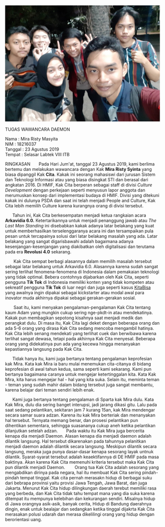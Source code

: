 ![Photo](16518003-16518064-16518161-16518172-16518251.jpg)

TUGAS WAWANCARA DAEMON 

Nama    : Mira Risty Masyita  
NIM     : 18216037  
Tanggal : 23 Agustus 2019  
Tempat  : Selasar Labtek VIII ITB  

RINGKASAN
&nbsp;&nbsp;&nbsp;&nbsp;&nbsp;&nbsp;Pada Hari Jum'at, tanggal 23 Agustus 2019, kami berlima bertemu dan melakukan wawancara dengan Kak **Mira Risty Syinta** yang biasa dipanggil Kak **Cita**. Kakak ini seorang mahasiswi dari jurusan Sistem dan Teknologi Informasi atau yang biasa disingkat STI dan berasal dari angkatan 2016. Di HMIF, Kak Cita berperan sebagai staff di divisi *Culture Development* dengan perkejaan seperti menyusun lapor anggota dan merumuskan konsep dari implementasi budaya di HMIF. Divisi yang ditekuni kakak ini dulunya PSDA dan saat ini telah menjadi People and Culture, Kak Cita lebih memilih Culture karena kurangnya orang di divisi tersebut.

&nbsp;&nbsp;&nbsp;&nbsp;&nbsp;&nbsp;Tahun ini, Kak Cita berkesempatan menjadi ketua rangkaian acara **Arkavidia 6.0.** Ketertarikannya untuk menjadi penanggung jawab atau *The Last Man Standing* ini disebabkan kakak adanya latar belakang yang kuat untuk memberhasilkan terselenggaranya acara ini dan tersampaikan pula pesan untuk tercapainya solusi dari latar belakang masalah yang ada. Latar belakang yang sangat digarisbawahi adalah bagaimana adanya kesenjangan-kesenjangan yang diakibatkan oleh digitalisasi dan terutama pada era **Revolusi 4.0** sekarang.

&nbsp;&nbsp;&nbsp;&nbsp;&nbsp;&nbsp; Kak Cita sempat berbagi alasannya dalam memilih masalah tersebut sebagai latar belakang untuk Arkavidia 6.0. Alasannya karena sudah sangat sering terlihat fenomena-fenomena di Indonesia dalam pemakaian teknologi yang tidak optimal. Bebera contohnya dijabarkan oleh Kak Cita, seperti pengguna **Tik Tok** di Indonesia memiliki konten yang tidak kompeten atau sekreatif pengguna **Tik Tok** di luar negri dan juga seperti kasus [KitaBisa](https://kitabisa.com) yang awalnya ingin dipakai sebagai kickstarter atau modal awal para inovator muda akhirnya dipakai sebagai gerakan-gerakan sosial.

&nbsp;&nbsp;&nbsp;&nbsp;&nbsp;&nbsp; Saat itu, kami menyakan pengalaman-pengalaman Kak Cita tentang kaum Adam yang mungkin cukup sering nge-pkdt-in atau mendekatinya. Kakak pun membagikan sepotong kisahnya saat menjadi medik dan perangkat dulu. Di masa itu, Kak Cita lagi deket dengan beberapa orang dan ada 5-6 orang yang dirasa Kak Cita sedang mencoba mengambil hatinya. Kak Cita lebih senang mendekati yang terlihat cuek dan berwibawa karena terlihat sangat dewasa, tetapi pada akhirnya Kak Cita menyesal. Beberapa orang yang didekatinya pun ada yang kecewa hingga menanyakan kepastiannya langsung pada Kak Cita.

&nbsp;&nbsp;&nbsp;&nbsp;&nbsp;&nbsp;Tidak hanya itu, kami juga bertanya tentang pengalaman keprofesian kak Mira. Kata kak Mira ia baru mulai menemukan cita-citanya di bidang keprofesian di awal tahun kedua, sama seperti kami sekarang. Kami pun bertanya bagaimana caranya untuk mengejar ketertinggalan kita. Kata Kak Mira, kita harus mengejar hal - hal yang kita suka. Selain itu, meminta teman - teman yang sudah mahir dalam bidang tersebut juga sangat membantu, karena belajar dari teman sendiri lebih enak.

&nbsp;&nbsp;&nbsp;&nbsp;&nbsp;&nbsp;Kami juga bertanya tentang pengalaman di Sparta kak Mira dulu. Kata Kak Mira, dulu dia sering banget interupsi, jadi jarang dikasi gitu. Lalu pada saat sedang pelantikan, sekitaran jam 7 kurang 15an, kak Mira mendengar secara samar suara adzan. Karena itu kak Mira berteriak dan menanyakan hal tersebut. Ternyata memang benar, dan prosesi pelantikan pun dihentikan sementara, sehingga suasananya cukup aneh ketika pelantikan dilanjutkan setelah adzan.
&nbsp;&nbsp;&nbsp;&nbsp;&nbsp;&nbsp;Pada waktu itu Kak Mira juga bercerita kenapa dia menjadi Daemon. Alasan kenapa dia menjadi daemon adalah dilantik langsung. Hal tersebut dikarenakan pada tahunnya pelanitkan menjadi daemon adalah dilantik secara langsung. Meskipun dilantik secara langsung, meraka juga punya dasar-dasar kenapa sesorang layak untnuk dilantik. Syarat-syarat tersebut adalah keaektifannya di DE HMIF pada masa baktinya. Akan karena Kak Cita memenuhi kriteria tersebut maka Kak Cita pun dilantik menjadi Daemon.
&nbsp;&nbsp;&nbsp;&nbsp;&nbsp;&nbsp; Orang tua Kak Cita adalah sesorang yang mengabdikan dirinya pada negara, hal itu membuat Kak Cita sering pindah-pindah tempat tinggal. Kak cita pernah merasakn hidup di berbagai suku dari bebrapa provinsi yaitu provisi Jawa Tengah, Jawa Barat, dan juga Jakarta. Menurut Kak Cita hidup dilingkungan daerah terebut memiliki rasa yang berbeda, dan Kak Cita tidak tahu tempat mana yang dia suka karena ditempat itu mempunya kelebihan dan kekurangan sendiri. Misalnya hidup di Jawa orangnya asik-asik, banyak cerita, Hidup di Bandung daerahnya dingin, enak untuk bealajar dan sedangkan ketika tinggal dijakrta Kak Cita merasakan polusi udarah dan merasa dikelilingi orang yang hidup dengan berorientasi uang.
